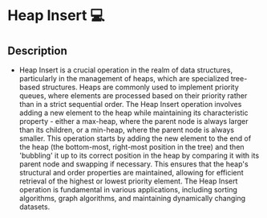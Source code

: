# **Heap Insert** :computer:

## **Description**

* Heap Insert is a crucial operation in the realm of data structures, particularly in the management of heaps, which are specialized tree-based structures. Heaps are commonly used to implement priority queues, where elements are processed based on their priority rather than in a strict sequential order. The Heap Insert operation involves adding a new element to the heap while maintaining its characteristic property - either a max-heap, where the parent node is always larger than its children, or a min-heap, where the parent node is always smaller. This operation starts by adding the new element to the end of the heap (the bottom-most, right-most position in the tree) and then 'bubbling' it up to its correct position in the heap by comparing it with its parent node and swapping if necessary. This ensures that the heap's structural and order properties are maintained, allowing for efficient retrieval of the highest or lowest priority element. The Heap Insert operation is fundamental in various applications, including sorting algorithms, graph algorithms, and maintaining dynamically changing datasets.





